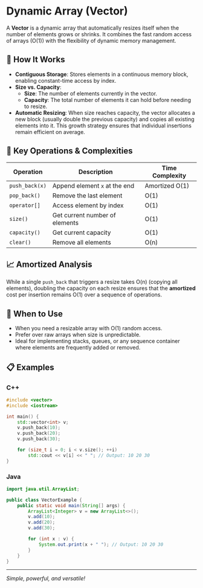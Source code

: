 # Dynamic Array (Vector)

A **Vector** is a dynamic array that automatically resizes itself when the number of elements grows or shrinks. It combines the fast random access of arrays (O(1)) with the flexibility of dynamic memory management.

## 📌 How It Works
- **Contiguous Storage**: Stores elements in a continuous memory block, enabling constant-time access by index.
- **Size vs. Capacity**:
  - **Size**: The number of elements currently in the vector.
  - **Capacity**: The total number of elements it can hold before needing to resize.
- **Automatic Resizing**: When size reaches capacity, the vector allocates a new block (usually double the previous capacity) and copies all existing elements into it. This growth strategy ensures that individual insertions remain efficient on average.

## 🔑 Key Operations & Complexities
| Operation         | Description                         | Time Complexity      |
|-------------------|-------------------------------------|----------------------|
| `push_back(x)`    | Append element `x` at the end       | Amortized O(1)       |
| `pop_back()`      | Remove the last element             | O(1)                 |
| `operator[]`      | Access element by index             | O(1)                 |
| `size()`          | Get current number of elements      | O(1)                 |
| `capacity()`      | Get current capacity                | O(1)                 |
| `clear()`         | Remove all elements                 | O(n)                 |

## 📈 Amortized Analysis
While a single `push_back` that triggers a resize takes O(n) (copying all elements), doubling the capacity on each resize ensures that the **amortized** cost per insertion remains O(1) over a sequence of operations.

## 🎯 When to Use
- When you need a resizable array with O(1) random access.
- Prefer over raw arrays when size is unpredictable.
- Ideal for implementing stacks, queues, or any sequence container where elements are frequently added or removed.

## 📋 Examples
### C++
```cpp
#include <vector>
#include <iostream>

int main() {
    std::vector<int> v;
    v.push_back(10);
    v.push_back(20);
    v.push_back(30);

    for (size_t i = 0; i < v.size(); ++i)
        std::cout << v[i] << " "; // Output: 10 20 30
}
```

### Java
```java
import java.util.ArrayList;

public class VectorExample {
    public static void main(String[] args) {
        ArrayList<Integer> v = new ArrayList<>();
        v.add(10);
        v.add(20);
        v.add(30);

        for (int x : v) {
            System.out.print(x + " "); // Output: 10 20 30
        }
    }
}
```

---

*Simple, powerful, and versatile!*

